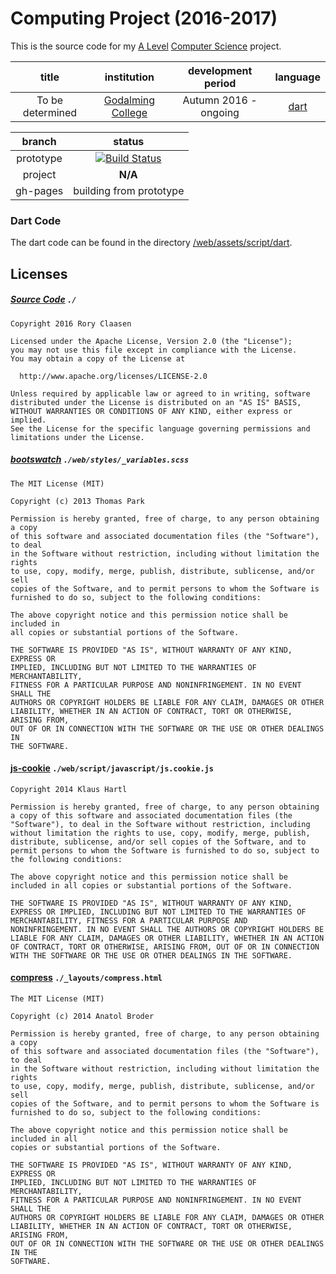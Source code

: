 # Computing Project (2016-2017)
This is the source code for my [A Level](https://en.wikipedia.org/wiki/GCE_Advanced_Level_(United_Kingdom)) [Computer Science](http://www.aqa.org.uk/subjects/computer-science-and-it/as-and-a-level) project.

|title |institution|development period|language|
|:----:|:---------:|:----------------:|:------:|
|To be determined|[Godalming College](http://godalming.ac.uk/)|Autumn 2016 - ongoing|[dart](https://www.dartlang.org/)|

|branch|status|
|:----:|:----:|
|prototype|[![Build Status](https://travis-ci.org/GOGO98901/computing-project.svg?branch=prototype)](https://travis-ci.org/GOGO98901/computing-project)|
|project|**N/A**|
|gh-pages|building from prototype|

### Dart Code
The dart code can be found in the directory [/web/assets/script/dart](/web/assets/script/dart).

## Licenses

##### [Source Code](https://github.com/GOGO98901/computing-project/) `./`
```
Copyright 2016 Rory Claasen

Licensed under the Apache License, Version 2.0 (the "License");
you may not use this file except in compliance with the License.
You may obtain a copy of the License at

  http://www.apache.org/licenses/LICENSE-2.0

Unless required by applicable law or agreed to in writing, software
distributed under the License is distributed on an "AS IS" BASIS,
WITHOUT WARRANTIES OR CONDITIONS OF ANY KIND, either express or implied.
See the License for the specific language governing permissions and
limitations under the License.
```

##### [bootswatch](http://bootswatch.com) `./web/styles/_variables.scss`
```
The MIT License (MIT)

Copyright (c) 2013 Thomas Park

Permission is hereby granted, free of charge, to any person obtaining a copy
of this software and associated documentation files (the "Software"), to deal
in the Software without restriction, including without limitation the rights
to use, copy, modify, merge, publish, distribute, sublicense, and/or sell
copies of the Software, and to permit persons to whom the Software is
furnished to do so, subject to the following conditions:

The above copyright notice and this permission notice shall be included in
all copies or substantial portions of the Software.

THE SOFTWARE IS PROVIDED "AS IS", WITHOUT WARRANTY OF ANY KIND, EXPRESS OR
IMPLIED, INCLUDING BUT NOT LIMITED TO THE WARRANTIES OF MERCHANTABILITY,
FITNESS FOR A PARTICULAR PURPOSE AND NONINFRINGEMENT. IN NO EVENT SHALL THE
AUTHORS OR COPYRIGHT HOLDERS BE LIABLE FOR ANY CLAIM, DAMAGES OR OTHER
LIABILITY, WHETHER IN AN ACTION OF CONTRACT, TORT OR OTHERWISE, ARISING FROM,
OUT OF OR IN CONNECTION WITH THE SOFTWARE OR THE USE OR OTHER DEALINGS IN
THE SOFTWARE.
```
#### [js-cookie](https://github.com/js-cookie/) `./web/script/javascript/js.cookie.js`
```
Copyright 2014 Klaus Hartl

Permission is hereby granted, free of charge, to any person obtaining
a copy of this software and associated documentation files (the
"Software"), to deal in the Software without restriction, including
without limitation the rights to use, copy, modify, merge, publish,
distribute, sublicense, and/or sell copies of the Software, and to
permit persons to whom the Software is furnished to do so, subject to
the following conditions:

The above copyright notice and this permission notice shall be
included in all copies or substantial portions of the Software.

THE SOFTWARE IS PROVIDED "AS IS", WITHOUT WARRANTY OF ANY KIND,
EXPRESS OR IMPLIED, INCLUDING BUT NOT LIMITED TO THE WARRANTIES OF
MERCHANTABILITY, FITNESS FOR A PARTICULAR PURPOSE AND
NONINFRINGEMENT. IN NO EVENT SHALL THE AUTHORS OR COPYRIGHT HOLDERS BE
LIABLE FOR ANY CLAIM, DAMAGES OR OTHER LIABILITY, WHETHER IN AN ACTION
OF CONTRACT, TORT OR OTHERWISE, ARISING FROM, OUT OF OR IN CONNECTION
WITH THE SOFTWARE OR THE USE OR OTHER DEALINGS IN THE SOFTWARE.
```
#### [compress](http://jch.penibelst.de/) `./_layouts/compress.html`
```
The MIT License (MIT)

Copyright (c) 2014 Anatol Broder

Permission is hereby granted, free of charge, to any person obtaining a copy
of this software and associated documentation files (the "Software"), to deal
in the Software without restriction, including without limitation the rights
to use, copy, modify, merge, publish, distribute, sublicense, and/or sell
copies of the Software, and to permit persons to whom the Software is
furnished to do so, subject to the following conditions:

The above copyright notice and this permission notice shall be included in all
copies or substantial portions of the Software.

THE SOFTWARE IS PROVIDED "AS IS", WITHOUT WARRANTY OF ANY KIND, EXPRESS OR
IMPLIED, INCLUDING BUT NOT LIMITED TO THE WARRANTIES OF MERCHANTABILITY,
FITNESS FOR A PARTICULAR PURPOSE AND NONINFRINGEMENT. IN NO EVENT SHALL THE
AUTHORS OR COPYRIGHT HOLDERS BE LIABLE FOR ANY CLAIM, DAMAGES OR OTHER
LIABILITY, WHETHER IN AN ACTION OF CONTRACT, TORT OR OTHERWISE, ARISING FROM,
OUT OF OR IN CONNECTION WITH THE SOFTWARE OR THE USE OR OTHER DEALINGS IN THE
SOFTWARE.
```
